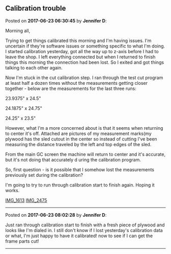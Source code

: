 ## Calibration trouble
Posted on **2017-06-23 06:30:45** by **Jennifer D**:

Morning all,

Trying to get things calibrated this morning and I'm having issues. I'm uncertain if they're software issues or something specific to what I'm doing. I started calibration yesterday, got all the way up to z-axis before I had to leave the shop. I left everything connected but when I returned to finish things this morning the connection had been lost. So I exited and got things talking to each other again. 



Now I'm stuck in the cut calibration step. I ran through the test cut program at least half a dozen times without the measurements getting closer together - below are the measurements for the last three runs:

23.9375" x 24.5" 

24.1875" x 24.75"

24.25" x 23.5"



However, what I'm a more concerned about is that it seems when returning to center it's off.  Attached are pictures of my measurement marks(my plywood has the sled cutout in the center so instead of cutting I've been measuring the distance traveled by the left and top edges of the sled. 



From the main GC screen the machine will return to center and it's accurate, but it's not doing that accurately d uring the calibration program. 



So, first question - is it possible that I somehow lost the measurements previously set during the calibration? 



I'm going to try to run through calibration start to finish again. Hoping it works. 



  [IMG_1613](/images/Lp/nK/LpnK_img_1613.jpg.jpg) [IMG_2475](/images/lT/Ib/lTIb_img_2475.jpg.jpg)

---

Posted on **2017-06-23 08:02:28** by **Jennifer D**:

Just ran through calibration start to finish with a fresh piece of plywood and looks like I'm dialed in. I still don't know if I lost yesterday's calibration data or what, I'm just happy to have it calibrated! now to see if I can get the frame parts cut!

---

